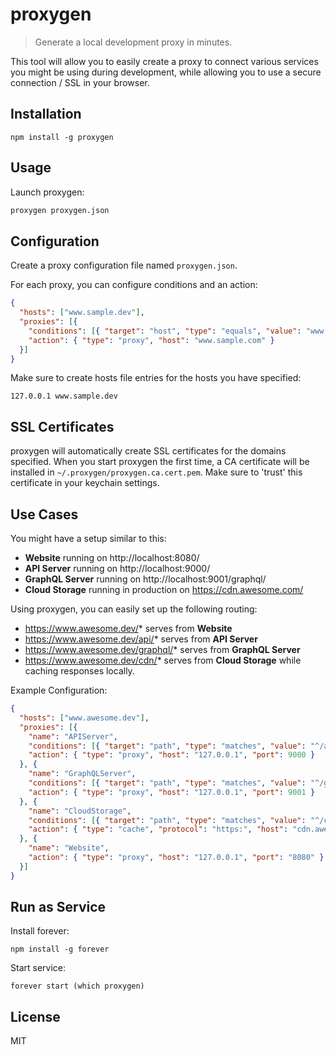 # proxygen

> Generate a local development proxy in minutes.

This tool will allow you to easily create a proxy to connect various services you might be using during development, while allowing you to use a secure connection / SSL in your browser.

## Installation

```
npm install -g proxygen
```

## Usage

Launch proxygen:
```bash
proxygen proxygen.json
```

## Configuration

Create a proxy configuration file named `proxygen.json`.

For each proxy, you can configure conditions and an action:
```json
{
  "hosts": ["www.sample.dev"],
  "proxies": [{
    "conditions": [{ "target": "host", "type": "equals", "value": "www.sample.dev", "then": "pass" }],
    "action": { "type": "proxy", "host": "www.sample.com" }
  }]
}
```

Make sure to create hosts file entries for the hosts you have specified:
```
127.0.0.1 www.sample.dev
```

## SSL Certificates

proxygen will automatically create SSL certificates for the domains specified. When you start proxygen the first time, a CA certificate will be installed in `~/.proxygen/proxygen.ca.cert.pem`. Make sure to 'trust' this certificate in your keychain settings.

## Use Cases

You might have a setup similar to this:

* **Website** running on http://localhost:8080/
* **API Server** running on http://localhost:9000/
* **GraphQL Server** running on http://localhost:9001/graphql/
* **Cloud Storage** running in production on https://cdn.awesome.com/

Using proxygen, you can easily set up the following routing:

* https://www.awesome.dev/* serves from **Website**
* https://www.awesome.dev/api/* serves from **API Server**
* https://www.awesome.dev/graphql/* serves from **GraphQL Server**
* https://www.awesome.dev/cdn/* serves from **Cloud Storage** while caching responses locally.

Example Configuration:

```json
{
  "hosts": ["www.awesome.dev"],
  "proxies": [{
    "name": "APIServer",
    "conditions": [{ "target": "path", "type": "matches", "value": "^/api/", "then": "pass" }],
    "action": { "type": "proxy", "host": "127.0.0.1", "port": 9000 }
  }, {
    "name": "GraphQLServer",
    "conditions": [{ "target": "path", "type": "matches", "value": "^/graphql/", "then": "pass" }],
    "action": { "type": "proxy", "host": "127.0.0.1", "port": 9001 }
  }, {
    "name": "CloudStorage",
    "conditions": [{ "target": "path", "type": "matches", "value": "^/cdn/", "then": "pass" }],
    "action": { "type": "cache", "protocol": "https:", "host": "cdn.awesome.com", "root": "/tmp/cdn" }
  }, {
    "name": "Website",
    "action": { "type": "proxy", "host": "127.0.0.1", "port": "8080" }
  }]
}
```

## Run as Service

Install forever:
```
npm install -g forever
```

Start service:
```
forever start (which proxygen)
```

## License

MIT
